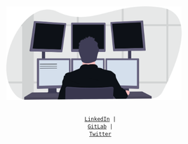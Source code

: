 <p align="center">
    <img width="400" src="./images/guy-programming.svg">
</p>

<p align="center">
  <code>
    <a href="https://www.linkedin.com/in/botdv/" target="_blank">LinkedIn</a> |
    <a href="https://gitlab.com/botdv" target="_blank">GitLab</a> |
    <a href="https://twitter.com/botdv_" target="_blank">Twitter</a>
  </code>
</p>